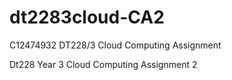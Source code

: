 # dt2283cloud-CA2
C12474932 DT228/3 Cloud Computing Assignment

Dt228 Year 3 Cloud Computing Assignment 2
